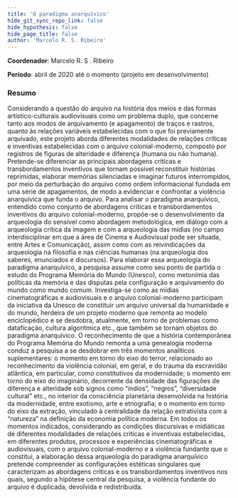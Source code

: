 ```yaml
---
title: 'O paradigma anarquívico'
hide_git_sync_repo_link: false
hide_hypothesis: false
hide_page_title: false
author: 'Marcelo R. S. Ribeiro'
---
```


**Coordenador**: Marcelo R. S . Ribeiro

**Período**: abril de 2020 até o momento (projeto em desenvolvimento)

### Resumo

Considerando a questão do arquivo na história dos meios e das formas artístico-culturais audiovisuais como um problema duplo, que concerne tanto aos modos de arquivamento (e apagamento) de traços e rastros, quanto às relações variáveis estabelecidas com o que foi previamente arquivado, este projeto aborda diferentes modalidades de relações críticas e inventivas estabelecidas com o arquivo colonial-moderno, composto por registros de figuras de alteridade e diferença (humana ou não humana). Pretende-se diferenciar as principais abordagens críticas e transbordamentos inventivos que tornam possível reconstituir histórias reprimidas, elaborar memórias silenciadas e imaginar futuros interrompidos, por meio da perturbação do arquivo como ordem informacional fundada em uma série de apagamentos, de modo a evidenciar e confrontar a violência anarquívica que funda o arquivo. Para analisar o paradigma anarquívico, entendido como conjunto de abordagens críticas e transbordamentos inventivos do arquivo colonial-moderno, propõe-se o desenvolvimento da arqueologia do sensível como abordagem metodológica, em diálogo com a arqueologia crítica da imagem e com a arqueologia das mídias (no campo interdisciplinar em que a área de Cinema e Audiovisual pode ser situada, entre Artes e Comunicação), assim como com as reivindicações da arqueologia na filosofia e nas ciências humanas (na arqueologia dos saberes, enunciados e discursos). Para elaborar essa arqueologia do paradigma anarquívico, a pesquisa assume como seu ponto de partida o estudo do Programa Memória do Mundo (Unesco), como metonímia das políticas da memória e das disputas pela configuração e arquivamento do mundo como mundo comum. Investiga-se como as mídias cinematográficas e audiovisuais e o arquivo colonial-moderno participam da iniciativa da Unesco de constituir um arquivo universal da humanidade e do mundo, herdeira de um projeto moderno que remonta ao modelo enciclopédico e se desdobra, atualmente, em torno de problemas como dataficação, cultura algorítmica etc., que também se tornam objetos do paradigma anarquívico. O reconhecimento de que a história contemporânea do Programa Memória do Mundo remonta a uma genealogia moderna conduz a pesquisa a se desdobrar em três momentos analíticos suplementares: o momento em torno do eixo do terror, relacionado ao reconhecimento da violência colonial, em geral, e do trauma da escravidão atlântica, em particular, como constitutivos da modernidade; o momento em torno do eixo do imaginário, decorrente da densidade das figurações de diferença e alteridade sob signos como “índios”, “negros”, “diversidade cultural” etc., no interior da consciência planetária desenvolvida na história da modernidade, entre exotismo, arte e etnografia; e o momento em torno do eixo da extração, vinculado à centralidade da relação extrativista com a “natureza” na definição da economia política moderna. Em todos os momentos indicados, considerando as condições discursivas e midiáticas de diferentes modalidades de relações críticas e inventivas estabelecidas, em diferentes produtos, processos e experiências cinematográficas e audiovisuais, com o arquivo colonial-moderno e a violência fundante que o constitui, a elaboração dessa arqueologia do paradigma anarquívico pretende compreender as configurações estéticas singulares que caracterizam as abordagens críticas e os transbordamentos inventivos nos quais, segundo a hipótese central da pesquisa, a violência fundante do arquivo é duplicada, devolvida e redistribuída.